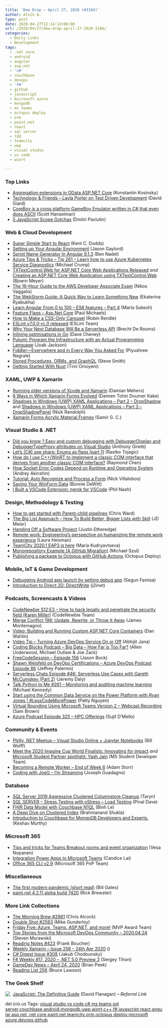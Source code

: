 ```yaml
---
title: 'Dew Drop – April 27, 2020 (#3184)'
author: Alvin A.
type: post
date: 2020-04-27T12:14:13+00:00
url: /2020/04/27/dew-drop-april-27-2020-3184/
categories:
  - Daily Links
  - Development
tags:
  - .net core
  - android
  - angular
  - asp.net
  - 'c#'
  - couchbase
  - devops
  - 'f#'
  - github
  - javascript
  - microsoft azure
  - mongodb
  - ms teams
  - octopus deploy
  - orm
  - paint.net
  - react
  - sql server
  - tdd
  - teamcity
  - uwp
  - visual studio
  - vs code
  - winrt

---
```

### <a name="top"></a>Top Links

  * <a href="https://devblogs.microsoft.com/odata/aggregation-extensions-in-odata-asp-net-core/" target="_blank" rel="noopener noreferrer">Aggregation extensions in OData ASP.NET Core</a> (Konstantin Kosinsky)
  * <a href="http://davidgiard.com/2020/04/27/LaylaPorterOnTestDrivenDevelopment.aspx" target="_blank" rel="noopener noreferrer">Technology & Friends &#8211; Layla Porter on Test Driven Development</a> (David Giard)
  * <a href="http://feeds.hanselman.com/~/622508994/0/scotthanselman~CoreBoy-is-a-cross-platform-GameBoy-Emulator-written-in-C-that-even-does-ASCII.aspx" target="_blank" rel="noopener noreferrer">CoreBoy is a cross platform GameBoy Emulator written in C# that even does ASCII</a> (Scott Hanselman)
  * <a href="https://dmitripavlutin.com/javascript-scope-gotchas/" target="_blank" rel="noopener noreferrer">5 JavaScript Scope Gotchas</a> (Dmitri Pavlutin)



### <a name="web"></a>Web & Cloud Development

  * <a href="https://kentcdodds.com/blog/super-simple-start-to-react" target="_blank" rel="noopener noreferrer">Super Simple Start to React</a> (Kent C. Dodds)
  * <a href="https://www.jasongaylord.com/blog/setting-up-your-angular-environment" target="_blank" rel="noopener noreferrer">Setting up Your Angular Environment</a> (Jason Gaylord)
  * <a href="https://www.bennadel.com/blog/3816-sprint-name-generator-in-angular-9-1-3.htm" target="_blank" rel="noopener noreferrer">Sprint Name Generator In Angular 9.1.3</a> (Ben Nadel)
  * <a href="https://microsoft.github.io/AzureTipsAndTricks/blog/tip261.html" target="_blank" rel="noopener noreferrer">Azure Tips & Tricks &#8211; Tip 261 &#8211; Learn how to use Azure Kubernetes Service Diagnostics</a> (Michael Crump)
  * <a href="https://www.textcontrol.com/blog/2020/04/24/textcontrol-for-aspnet-core-web-released/" target="_blank" rel="noopener noreferrer">TXTextControl.Web for ASP.NET Core Web Applications Released</a> _and_ <a href="https://www.textcontrol.com/blog/2020/04/24/creating-an-aspnet-core-web-application-using-txtextcontrolweb/" target="_blank" rel="noopener noreferrer">Creating an ASP.NET Core Web Application using TXTextControl.Web</a> (Bjoern Meyer)
  * <a href="https://www.i-programmer.info/news/150-training-a-education/13648-the-16-hour-guide-to-the-aws-developer-associate-exam.html" target="_blank" rel="noopener noreferrer">The 16-Hour Guide to the AWS Developer Associate Exam</a> (Nikos Vaggalis)
  * <a href="https://blog.jetbrains.com/webstorm/2020/04/webstorm-guide/" target="_blank" rel="noopener noreferrer">The WebStorm Guide: A Quick Way to Learn Something New</a> (Ekaterina Ryabukha)
  * <a href="https://www.codeproject.com/Articles/5266186/Learn-Angular-From-0-to-100-ES6-features-Part-4" target="_blank" rel="noopener noreferrer">Learn Angular From 0 to 100 – ES6 features – Part 4</a> (Marla Sukesh)
  * <a href="https://www.pmichaels.net/2020/04/25/feature-flags-asp-net-core/?utm_source=rss&utm_medium=rss&utm_campaign=feature-flags-asp-net-core" target="_blank" rel="noopener noreferrer">Feature Flags – Asp.Net Core</a> (Paul Michaels)
  * <a href="https://css-tricks.com/how-to-make-a-css-only-carousel/" target="_blank" rel="noopener noreferrer">How to Make a CSS-Only Carousel</a> (Robin Rendle)
  * <a href="https://eslint.org/blog/2020/04/eslint-v7.0.0-rc.0-released" target="_blank" rel="noopener noreferrer">ESLint v7.0.0-rc.0 released</a> (ESLint Team)
  * <a href="https://thenewstack.io/why-your-next-database-will-be-a-serverless-api/" target="_blank" rel="noopener noreferrer">Why Your Next Database Will Be a Serverless API</a> (Brecht De Rooms)
  * <a href="https://dave.cheney.net/2020/04/25/inlining-optimisations-in-go" target="_blank" rel="noopener noreferrer">Inlining optimisations in Go</a> (Dave Cheney)
  * <a href="https://thenewstack.io/pulumi-program-the-infrastructure-with-an-actual-programming-language/" target="_blank" rel="noopener noreferrer">Pulumi: Program the Infrastructure with an Actual Programming Language</a> (Joab Jackson)
  * <a href="https://www.telerik.com/blogs/fiddler-everywhere-and-in-every-way-you-asked-for" target="_blank" rel="noopener noreferrer">Fiddler—Everywhere and in Every Way You Asked For</a> (Piyushree Nagrale)
  * <a href="https://ardalis.com/stored-procedures-orms-and-graphql" target="_blank" rel="noopener noreferrer">Stored Procedures, ORMs, and GraphQL</a> (Steve Smith)
  * <a href="https://www.smashingmagazine.com/2020/04/getting-started-nuxt/" target="_blank" rel="noopener noreferrer">Getting Started With Nuxt</a> (Timi Omoyeni)



### <a name="silverlight"></a>XAML, UWP & Xamarin

  * <a href="https://damian.fyi/2020/04/27/old-xcode-xamarin/" target="_blank" rel="noopener noreferrer">Running older versions of Xcode and Xamarin</a> (Damian Mehers)
  * <a href="https://doumer.me/6-ways-in-which-xamarin-forms-evolved/" target="_blank" rel="noopener noreferrer">6 Ways in Which Xamarin Forms Evolved</a> (Damien Tohin Doumer Kake)
  * <a href="http://feedproxy.google.com/~r/NicksNetTravels/~3/aTNkpfo4XEU/" target="_blank" rel="noopener noreferrer">Shadows in Windows (UWP) XAML Applications – Part 2 – DropShadow</a> and <a href="http://feedproxy.google.com/~r/NicksNetTravels/~3/jVJFPgHrqv8/" target="_blank" rel="noopener noreferrer">Shadows in Windows (UWP) XAML Applications – Part 3 – DropShadowPanel</a> (Nick Randolph)
  * <a href="https://xamaringuyshow.com/2020/04/26/xamarin-forms-acrylic-material-frames/" target="_blank" rel="noopener noreferrer">Xamarin Forms Acrylic Material Frames</a> (Samir G. C.)



### <a name="dotnet"></a>Visual Studio & .NET

  * <a href="https://anthonygiretti.com/2020/04/27/did-you-know-easy-and-custom-debugging-with-debuggerdisplay-and-debuggertypeproxy-attributes-on-visual-studio/" target="_blank" rel="noopener noreferrer">Did you know ? Easy and custom debugging with DebuggerDisplay and DebuggerTypeProxy attributes on Visual Studio</a> (Anthony Giretti)
  * <a href="https://medium.com/swlh/lets-c-see-sharp-enums-as-flags-part-1-4b84e52ade8a?source=rss----f5af2b715248---4" target="_blank" rel="noopener noreferrer">Let’s (C#) see sharp: Enums as flags [part 1]</a> (Rastko Tojagic)
  * <a href="https://devblogs.microsoft.com/oldnewthing/20200424-00/?p=103702" target="_blank" rel="noopener noreferrer">How do I use C++/WinRT to implement a classic COM interface that derives from another classic COM interface?</a> (Raymond Chen)
  * <a href="https://blog.jetbrains.com/dotnet/2020/04/27/socket-error-codes-depend-runtime-operating-system/" target="_blank" rel="noopener noreferrer">How Socket Error Codes Depend on Runtime and Operating System</a> (Andrey Akinshin)
  * <a href="https://www.leadtools.com/blog/document-imaging/forms-recognition-processing/tutorial-auto-recognize-process-form/" target="_blank" rel="noopener noreferrer">Tutorial: Auto Recognize and Process a Form</a> (Nick Villalobos)
  * <a href="http://geek-goddess-bonnie.blogspot.com/2020/04/saving-your-winform-data.html" target="_blank" rel="noopener noreferrer">Saving Your WinForm Data</a> (Bonnie DeWitt)
  * <a href="https://hackernoon.com/i-built-a-vscode-extension-ngrok-for-vscode-vf733yg5?source=rss" target="_blank" rel="noopener noreferrer">I Built a VSCode Extension: ngrok for VSCode</a> (Phil Nash)



### <a name="design"></a>Design, Methodology & Testing

  * <a href="https://about.gitlab.com/blog/2020/04/24/parent-child-pipelines/" target="_blank" rel="noopener noreferrer">How to get started with Parent-child pipelines</a> (Chris Ward)
  * <a href="http://jdmeier.com/how-to-create-big-lists-with-skill/" target="_blank" rel="noopener noreferrer">The Big List Approach – How To Build Better, Bigger Lists with Skill</a> (JD Meier)
  * <a href="https://www.simplethread.com/handing-off-a-software-project/" target="_blank" rel="noopener noreferrer">Handing Off a Software Project</a> (Justin Etheredge)
  * <a href="https://github.blog/2020-04-24-remote-work-engineerings-perspective-on-humanizing-the-remote-work-experience/" target="_blank" rel="noopener noreferrer">Remote work: Engineering’s perspective on humanizing the remote work experience</a> (Laura Heisman)
  * <a href="https://blog.jetbrains.com/teamcity/2020/04/teamcity-2020-1-eap3-is-here/" target="_blank" rel="noopener noreferrer">TeamCity 2020.1 EAP3 is here</a> (Maria Kudryavtseva)
  * <a href="https://codepunk.io/monorepository-example-a-github-migration/" target="_blank" rel="noopener noreferrer">Monorepository Example (A GitHub Migration)</a> (Michael Szul)
  * <a href="http://feedproxy.google.com/~r/OctopusDeploy/~3/5TfyLdhJbrc/publishing-a-package-to-octopus-with-github-actions" target="_blank" rel="noopener noreferrer">Publishing a package to Octopus with GitHub Actions</a> (Octopus Deploy)



### <a name="mobile"></a>Mobile, IoT & Game Development

  * <a href="https://segunfamisa.github.io/posts/android-debugging-set-debug-app" target="_blank" rel="noopener noreferrer">Debugging Android app launch by setting debug app</a> (Segun Famisa)
  * <a href="https://j2inet.blog/2020/04/25/introduction-to-direct-2d-directwrite/" target="_blank" rel="noopener noreferrer">Introduction to Direct 2D: DirectWrite</a> (j2inet)



### <a name="podcasts"></a>Podcasts, Screencasts & Videos

  * <a href="https://www.codenewbie.org/podcast/how-to-hack-legally-and-penetrate-the-security-field" target="_blank" rel="noopener noreferrer">CodeNewbie S12:E3 &#8211; How to hack legally and penetrate the security field (Karen Miller)</a> (CodeNewbie Team)
  * <a href="http://www.mergeconflict.fm/199" target="_blank" rel="noopener noreferrer">Merge Conflict 199: Update, Rewrite, or Throw It Away</a> (James Montemagno)
  * <a href="https://blog.codewithdan.com/video-building-and-running-custom-asp-net-core-containers/?utm_source=rss&utm_medium=rss&utm_campaign=video-building-and-running-custom-asp-net-core-containers" target="_blank" rel="noopener noreferrer">Video: Building and Running Custom ASP.NET Core Containers</a> (Dan Wahlin)
  * <a href="https://dailydotnettips.com/video-tip-turning-azure-devops-service-on-or-off/" target="_blank" rel="noopener noreferrer">Video Tip – Turning Azure DevOps Service On or Off</a> (Abhijit Jana)
  * <a href="https://www.codingblocks.net/podcast/big-data-how-far-is-too-far/" target="_blank" rel="noopener noreferrer">Coding Blocks Podcast &#8211; Big Data – How Far is Too Far?</a> (Allen Underwood, Michael Outlaw & Joe Zack)
  * <a href="http://www.youtube.com/watch?v=kmybmKzzTaY" target="_blank" rel="noopener noreferrer">FreeCodeSession &#8211; Episode 156</a> (Jason Bock)
  * <a href="http://azuredevopspodcast.clear-measure.com/shawn-weisfeld-on-devops-certifications-episode-86" target="_blank" rel="noopener noreferrer">Shawn Weisfeld on DevOps Certifications &#8211; Azure DevOps Podcast Episode 86</a> (Jeffrey Palermo)
  * <a href="https://share.transistor.fm/s/5ea178ed" target="_blank" rel="noopener noreferrer">Serverless Chats Episode #46: Serverless Use Cases with Gareth McCumskey (Part 2)</a> (Jeremy Daly)
  * <a href="https://talkpython.fm/episodes/show/261/monitoring-and-auditing-machine-learning" target="_blank" rel="noopener noreferrer">Talk Python to Me #261 &#8211; Monitoring and auditing machine learning</a> (Michael Kennedy)
  * <a href="https://channel9.msdn.com/Shows/Less-Code-More-Power/Start-using-the-Common-Data-Service-on-the-Power-Platform-with-Ryan-Jones?WT.mc_id=DX_MVP4025064" target="_blank" rel="noopener noreferrer">Start using the Common Data Service on the Power Platform with Ryan Jones | #LessCodeMorePower</a> (Patty Nguyen)
  * <a href="https://techcommunity.microsoft.com/t5/healthcare-and-life-sciences/virtual-rounding-using-microsoft-teams-version-2-webcast/ba-p/1322985" target="_blank" rel="noopener noreferrer">Virtual Rounding Using Microsoft Teams Version 2 &#8211; Webcast Recording</a> (Sam Brown)
  * <a href="http://azpodcast.azurewebsites.net/post/Episode-325-HPC-Offerings" target="_blank" rel="noopener noreferrer">Azure Podcast Episode 325 &#8211; HPC Offerings</a> (Sujit D&#8217;Mello)



### <a name="events"></a>Community & Events

  * <a href="https://www.meetup.com/Philly-NET/events/270197357/" target="_blank" rel="noopener noreferrer">Philly .NET Meetup &#8211; Visual Studio Online + Jupyter Notebooks</a> (Bill Wolff)
  * <a href="https://techcommunity.microsoft.com/t5/student-developer-blog/meet-the-2020-imagine-cup-world-finalists-innovating-for-impact/ba-p/1333920" target="_blank" rel="noopener noreferrer">Meet the 2020 Imagine Cup World Finalists: Innovating for impact</a> _and_ <a href="https://techcommunity.microsoft.com/t5/student-developer-blog/microsoft-student-partner-spotlight-yash-jain/ba-p/1333958" target="_blank" rel="noopener noreferrer">Microsoft Student Partner spotlight: Yash Jain</a> (MS Student Developer Team)
  * <a href="http://adamstorr.azurewebsites.net/blog/becoming-a-remote-worker-end-of-week-6" target="_blank" rel="noopener noreferrer">Becoming a Remote Worker &#8211; End of Week 6</a> (Adam Storr)
  * <a href="https://www.josephguadagno.net/2020/04/25/coding-with-joeg-im-streaming" target="_blank" rel="noopener noreferrer">Coding with JoeG &#8211; I’m Streaming</a> (Joseph Guadagno)



### <a name="sql"></a>Database

  * <a href="https://tarynpivots.com/post/aggressive-clustered-columnstore-cleanup/" target="_blank" rel="noopener noreferrer">SQL Server 2019 Aggressive Clustered Columnstore Cleanup</a> (Taryn)
  * <a href="https://blog.sqlauthority.com/2020/04/27/sql-server-stress-testing-with-ostress-load-testing/?utm_source=rss&utm_medium=rss&utm_campaign=sql-server-stress-testing-with-ostress-load-testing" target="_blank" rel="noopener noreferrer">SQL SERVER – Stress Testing with oStress – Load Testing</a> (Pinal Dave)
  * <a href="https://blog.couchbase.com/fhir-data-model-with-couchbase-n1ql/" target="_blank" rel="noopener noreferrer">FHIR Data Model with Couchbase N1QL</a> (Binh Le)
  * <a href="https://www.sqlservercentral.com/blogs/a-deep-dive-on-clustered-index" target="_blank" rel="noopener noreferrer">A Deep Dive on Clustered Index</a> (Brahmanand Shukla)
  * <a href="https://blog.couchbase.com/introduction-to-couchbase-for-mongodb-developers-and-experts/" target="_blank" rel="noopener noreferrer">Introduction to Couchbase for MongoDB Developers and Experts.</a> (Keshav Murthy)



### Microsoft 365<a name="sp"></a>

  * <a href="https://myteamsday.com/2020/04/24/tips-and-tricks-for-teams-breakout-rooms/" target="_blank" rel="noopener noreferrer">Tips and tricks for Teams Breakout rooms and event organization</a> (Vesa Nopanen)
  * <a href="https://devblogs.microsoft.com/premier-developer/integration-power-apps-to-microsoft-teams/" target="_blank" rel="noopener noreferrer">Integration Power Apps to Microsoft Teams</a> (Candice Lai)
  * <a href="https://developer.microsoft.com/en-us/microsoft-teams/blogs/office-365-cli-2-9/" target="_blank" rel="noopener noreferrer">Office 365 CLI v2.9</a> (Microsoft 365 PnP Team)



### <a name="misc"></a>Miscellaneous

  * <a href="https://www.gatesnotes.com/Health/Innovation-for-COVID" target="_blank" rel="noopener noreferrer">The first modern pandemic (short read)</a> (Bill Gates)
  * <a href="https://blog.getpaint.net/2020/04/24/paint-net-4-2-11-alpha-build-7419/" target="_blank" rel="noopener noreferrer">paint.net 4.2.11 alpha build 7420</a> (Rick Brewster)



### <a name="links"></a>More Link Collections

  * <a href="http://feedproxy.google.com/~r/ReflectivePerspective/~3/azIj08Z5SHc/" target="_blank" rel="noopener noreferrer">The Morning Brew #2981</a> (Chris Alcock)
  * <a href="https://afreshcup.com/home/2020/04/27/double-shot-2583.html" target="_blank" rel="noopener noreferrer">Double Shot #2583</a> (Mike Gunderloy)
  * <a href="https://techcommunity.microsoft.com/t5/microsoft-mvp-award-program-blog/friday-five-azure-teams-asp-net-and-more/ba-p/1335951" target="_blank" rel="noopener noreferrer">Friday Five: Azure, Teams, ASP.NET, and more!</a> (MVP Award Team)
  * <a href="https://devblogs.microsoft.com/devops/top-stories-from-the-microsoft-devops-community-2020-04-24/" target="_blank" rel="noopener noreferrer">Top Stories from the Microsoft DevOps Community – 2020.04.24</a> (Steven Murawski)
  * <a href="http://www.frankysnotes.com/2020/04/reading-notes-423.html" target="_blank" rel="noopener noreferrer">Reading Notes #423</a> (Frank Boucher)
  * <a href="http://weeklyxamarin.com/issues/256" target="_blank" rel="noopener noreferrer">Weekly Xamarin &#8211; Issue 256 &#8211; 24th Apr 2020</a> ()
  * <a href="http://feedproxy.google.com/~r/digest-csharp/~3/39kWjImvhTU/308" target="_blank" rel="noopener noreferrer">C# Digest Issue #308</a> (Jakub Chodounsky)
  * <a href="https://sergeytihon.com/2020/04/26/f-weekly-17-2020-net-5-0-preview-3/" target="_blank" rel="noopener noreferrer">F# Weekly #17, 2020 – .NET 5.0 Preview 3</a> (Sergey Tihon)
  * <a href="https://brianpeek.com/gamedev-news-april-24-2020/" target="_blank" rel="noopener noreferrer">GameDev News &#8211; April 24, 2020</a> (Brian Peek)
  * <a href="https://www.brucelawson.co.uk/2020/reading-list-256/" target="_blank" rel="noopener noreferrer">Reading List 256</a> (Bruce Lawson)



### <a name="shelf"></a>The Geek Shelf

<a href="https://www.amazon.com/JavaScript-Definitive-Guide-Activate-Guides-ebook/dp/B004XQX4K0/?tag=amavin-20" target="_blank" rel="noopener noreferrer"><img decoding="async" align="left" style="margin: 0px 4px 10px 0px; border: 0px currentcolor; border-image: none; float: left; display: inline; background-image: none;" src="https://m.media-amazon.com/images/I/91xorHXzWbL._AC_UY218_.jpg" border="0" /></a>&nbsp;<a href="https://www.amazon.com/JavaScript-Definitive-Guide-Activate-Guides-ebook/dp/B004XQX4K0/?tag=amavin-20" target="_blank" rel="noopener noreferrer">JavaScript: The Definitive Guide</a> (David Flanagan) _&#8211; Referral Link_









<div class="wlWriterEditableSmartContent" id="scid:77ECF5F8-D252-44F5-B4EB-D463C5396A79:450beaf7-f9d9-4db5-abcb-a06e50a99005" style="margin: 0px; padding: 0px; float: none; display: inline;">
  del.icio.us Tags: <a href="http://del.icio.us/popular/visual+studio" rel="tag">visual studio</a>,<a href="http://del.icio.us/popular/vs+code" rel="tag">vs code</a>,<a href="http://del.icio.us/popular/c%23" rel="tag">c#</a>,<a href="http://del.icio.us/popular/ms+teams" rel="tag">ms teams</a>,<a href="http://del.icio.us/popular/sql+server" rel="tag">sql server</a>,<a href="http://del.icio.us/popular/couchbase" rel="tag">couchbase</a>,<a href="http://del.icio.us/popular/android" rel="tag">android</a>,<a href="http://del.icio.us/popular/mongodb" rel="tag">mongodb</a>,<a href="http://del.icio.us/popular/uwp" rel="tag">uwp</a>,<a href="http://del.icio.us/popular/winrt" rel="tag">winrt</a>,<a href="http://del.icio.us/popular/c%2b%2b" rel="tag">c++</a>,<a href="http://del.icio.us/popular/f%23" rel="tag">f#</a>,<a href="http://del.icio.us/popular/javascript" rel="tag">javascript</a>,<a href="http://del.icio.us/popular/react" rel="tag">react</a>,<a href="http://del.icio.us/popular/angular" rel="tag">angular</a>,<a href="http://del.icio.us/popular/asp.net" rel="tag">asp.net</a>,<a href="http://del.icio.us/popular/.net+core" rel="tag">.net core</a>,<a href="http://del.icio.us/popular/paint.net" rel="tag">paint.net</a>,<a href="http://del.icio.us/popular/teamcity" rel="tag">teamcity</a>,<a href="http://del.icio.us/popular/orm" rel="tag">orm</a>,<a href="http://del.icio.us/popular/octopus+deploy" rel="tag">octopus deploy</a>,<a href="http://del.icio.us/popular/microsoft+azure" rel="tag">microsoft azure</a>,<a href="http://del.icio.us/popular/devops" rel="tag">devops</a>,<a href="http://del.icio.us/popular/github" rel="tag">github</a>
</div>